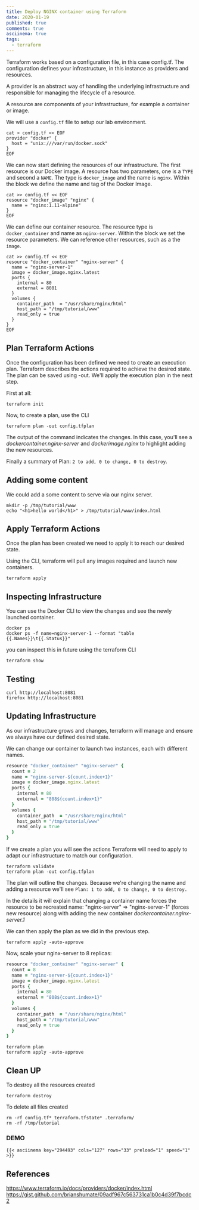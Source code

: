 ```yaml
---
title: Deploy NGINX container using Terraform
date: 2020-01-19
published: true
comments: true
asciinema: true
tags:
  - terraform
---
```



Terraform works based on a configuration file, in this case config.tf. The configuration defines your infrastructure, in this instance as providers and resources.

A provider is an abstract way of handling the underlying infrastructure and responsible for managing the lifecycle of a resource.

A resource are components of your infrastructure, for example a container or image.

We will use a `config.tf` file to setup our lab environment.

```shell
cat > config.tf << EOF
provider "docker" {
  host = "unix:///var/run/docker.sock"
}
EOF
```

We can now start defining the resources of our infrastructure. The first resource is our Docker image. A resource has two parameters, one is a `TYPE` and second a `NAME`. The type is `docker_image` and the name is `nginx`. Within the block we define the name and tag of the Docker Image.

```shell
cat >> config.tf << EOF
resource "docker_image" "nginx" {
  name = "nginx:1.11-alpine"
}
EOF
```

We can define our container resource. The resource type is `docker_container` and name as `nginx-server`. Within the block we set the resource parameters. We can reference other resources, such as a the `image`.

```shell
cat >> config.tf << EOF
resource "docker_container" "nginx-server" {
  name = "nginx-server-1"
  image = docker_image.nginx.latest
  ports {
    internal = 80
    external = 8081
  }
  volumes {
    container_path  = "/usr/share/nginx/html"
    host_path = "/tmp/tutorial/www"
    read_only = true
  }
}
EOF
```

## Plan Terraform Actions

Once the configuration has been defined we need to create an execution plan. Terraform describes the actions required to achieve the desired state. The plan can be saved using -out. We'll apply the execution plan in the next step.

First at all:

```shell
terraform init
```

Now, to create a plan, use the CLI

```shell
terraform plan -out config.tfplan
```

The output of the command indicates the changes. In this case, you'll see a _dockercontainer.nginx-server_ and _dockerimage.nginx_ to highlight adding the new resources.

Finally a summary of Plan: `2 to add, 0 to change, 0 to destroy`.

## Adding some content

We could add a some content to serve via our nginx server.

```shell
mkdir -p /tmp/tutorial/www
echo "<h1>hello world</h1>" > /tmp/tutorial/www/index.html
```

## Apply Terraform Actions

Once the plan has been created we need to apply it to reach our desired state.

Using the CLI, terraform will pull any images required and launch new containers.


```shell
terraform apply
```

## Inspecting Infrastructure

You can use the Docker CLI to view the changes and see the newly launched container.

```shell
docker ps
docker ps -f name=nginx-server-1 --format "table {{.Names}}\t{{.Status}}"
```

you can inspect this in future using the terraform CLI

```shell
terraform show
```

## Testing

```shell
curl http://localhost:8081
firefox http://localhost:8081
```

## Updating Infrastructure

As our infrastructure grows and changes, terraform will manage and ensure we always have our defined desired state.

We can change our container to launch two instances, each with different names.

```ruby
resource "docker_container" "nginx-server" {
  count = 2
  name = "nginx-server-${count.index+1}"
  image = docker_image.nginx.latest
  ports {
    internal = 80
    external = "808${count.index+1}"
  }
  volumes {
    container_path  = "/usr/share/nginx/html"
    host_path = "/tmp/tutorial/www"
    read_only = true
  }
}
```

If we create a plan you will see the actions Terraform will need to apply to adapt our infrastructure to match our configuration.

```shell
terraform validate
terraform plan -out config.tfplan
```

The plan will outline the changes. Because we're changing the name and adding a resource we'll see `Plan: 1 to add, 0 to change, 0 to destroy.`

In the details it will explain that changing a container name forces the resource to be recreated name: "nginx-server" => "nginx-server-1" (forces new resource) along with adding the new container _dockercontainer.nginx-server.1_

We can then apply the plan as we did in the previous step.

```shell
terraform apply -auto-approve
```

Now, scale your nginx-server to 8 replicas:

```ruby
resource "docker_container" "nginx-server" {
  count = 8
  name = "nginx-server-${count.index+1}"
  image = docker_image.nginx.latest
  ports {
    internal = 80
    external = "808${count.index+1}"
  }
  volumes {
    container_path  = "/usr/share/nginx/html"
    host_path = "/tmp/tutorial/www"
    read_only = true
  }
}
```

```shell
terraform plan
terraform apply -auto-approve
```

## Clean UP

To destroy all the resources created

```shell
terraform destroy
```

To delete all files created
```
rm -rf config.tf* terraform.tfstate* .terraform/
rm -rf /tmp/tutorial
```

### DEMO

```shell
{{< asciinema key="294493" cols="127" rows="33" preload="1" speed="1" >}}
```

## References

https://www.terraform.io/docs/providers/docker/index.html
https://gist.github.com/brianshumate/09adf967c563731ca1b0c4d39f7bcdc2

